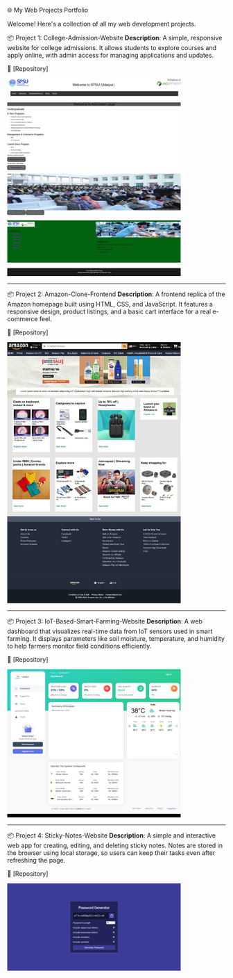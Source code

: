 🌐 My Web Projects Portfolio

Welcome! Here's a collection of all my web development projects.

📦 Project 1: College-Admission-Website
**Description**: A simple, responsive website for college admissions. It allows students to explore courses and apply online, with admin access for managing applications and updates.
 
📂 [Repository]

[<img src="./Screenshot_11-4-2025_153635_.jpeg" alt="Preview" width="400"/>](https://github.com/ayushmanji/College-Admission-Website.git)

---

📦 Project 2: Amazon-Clone-Frontend
**Description**: A frontend replica of the Amazon homepage built using HTML, CSS, and JavaScript. It features a responsive design, product listings, and a basic cart interface for a real e-commerce feel.
 
📂 [Repository]

[<img src="./Screenshot_11-4-2025_161124_.jpeg" alt="Preview" width="400"/>](https://github.com/ayushmanji/College-Admission-Website.git)

---

📦 Project 3: IoT-Based-Smart-Farming-Website
**Description**:  A web dashboard that visualizes real-time data from IoT sensors used in smart farming. It displays parameters like soil moisture, temperature, and humidity to help farmers monitor field conditions efficiently.
 
📂 [Repository]

[<img src="./Screenshot_11-4-2025_161527_.jpeg" alt="Preview" width="400"/>](https://github.com/ayushmanji/IoT-Based-Smart-Farming-Website.git)


---

📦 Project 4: Sticky-Notes-Website
**Description**:  A simple and interactive web app for creating, editing, and deleting sticky notes. Notes are stored in the browser using local storage, so users can keep their tasks even after refreshing the page.
 
📂 [Repository]

[<img src="./Screenshot_11-4-2025_164039_.jpeg" alt="Preview" width="400"/>](https://github.com/ayushmanji/Sticky-Notes-Website.git)
